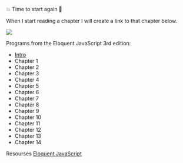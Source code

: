 

:boom: Time to start again :rocket:

When I start reading a chapter I will create a link to that chapter below.

![](https://eloquentjavascript.net/3rd_edition/img/cover.jpg)

Programs from the Eloquent JavaScript 3rd edition:
- [Intro](https://eloquentjavascript.net/3rd_edition/00_intro.html)
- Chapter 1 
- Chapter 2 
- Chapter 3 
- Chapter 4 
- Chapter 5
- Chapter 6
- Chapter 7
- Chapter 8
- Chapter 9
- Chapter 10
- Chapter 11
- Chapter 12
- Chapter 13
- Chapter 14

Resourses
[Eloquent JavaScript](http://eloquentjavascript.net/)
